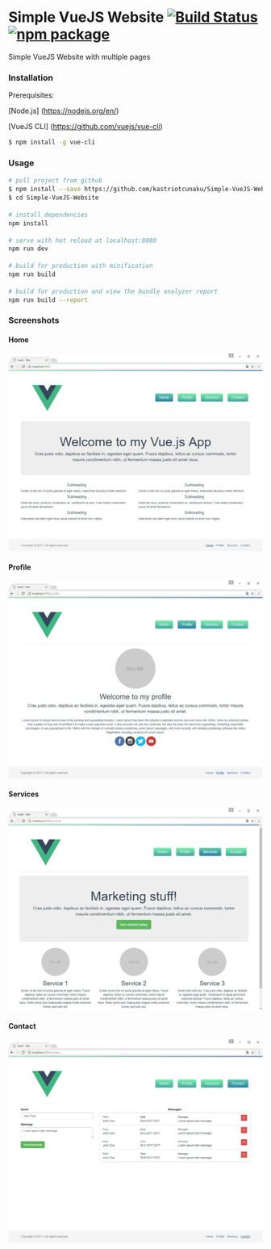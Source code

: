 # Simple VueJS Website [![Build Status](https://img.shields.io/circleci/project/vuejs/vue-cli/master.svg)](https://circleci.com/gh/vuejs/vue-cli) [![npm package](https://img.shields.io/npm/v/vue-cli.svg)](https://www.npmjs.com/package/vue-cli)
Simple VueJS Website with multiple pages

### Installation
Prerequisites:

[Node.js] (https://nodejs.org/en/)

[VueJS CLI] (https://github.com/vuejs/vue-cli)
``` bash
$ npm install -g vue-cli
```

### Usage

``` bash
# pull project from github
$ npm install --save https://github.com/kastriotcunaku/Simple-VueJS-Website/tarball/master
$ cd Simple-VueJS-Website

# install dependencies
npm install

# serve with hot reload at localhost:8080
npm run dev

# build for production with minification
npm run build

# build for production and view the bundle analyzer report
npm run build --report
```

### Screenshots

#### Home
![Alt text](/screenshots/home.JPG?raw=true "Home")

#### Profile
![Alt text](/screenshots/profile.JPG?raw=true "Profile")

#### Services
![Alt text](/screenshots/services.JPG?raw=true "Services")

#### Contact
![Alt text](/screenshots/contact.JPG?raw=true "Contact")